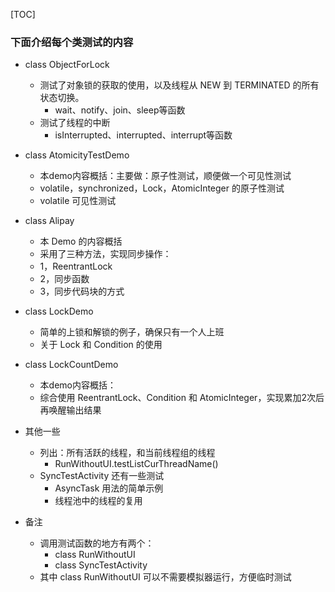 
[TOC]

### 下面介绍每个类测试的内容


- class ObjectForLock 
  - 测试了对象锁的获取的使用，以及线程从 NEW 到 TERMINATED 的所有状态切换。
    - wait、notify、join、sleep等函数 
  - 测试了线程的中断
    - isInterrupted、interrupted、interrupt等函数
    
- class AtomicityTestDemo
  - 本demo内容概括：主要做：原子性测试，顺便做一个可见性测试
  - volatile，synchronized，Lock，AtomicInteger 的原子性测试
  - volatile 可见性测试
  
- class Alipay
  - 本 Demo 的内容概括
  - 采用了三种方法，实现同步操作：
  - 1，ReentrantLock
  - 2，同步函数
  - 3，同步代码块的方式
  
- class LockDemo
  - 简单的上锁和解锁的例子，确保只有一个人上班
  - 关于 Lock 和 Condition 的使用
  
- class LockCountDemo
  - 本demo内容概括：
  - 综合使用 ReentrantLock、Condition 和 AtomicInteger，实现累加2次后再唤醒输出结果
  
- 其他一些
  - 列出：所有活跃的线程，和当前线程组的线程
    - RunWithoutUI.testListCurThreadName()
  - SyncTestActivity 还有一些测试
    - AsyncTask 用法的简单示例
    - 线程池中的线程的复用
    
- 备注
  - 调用测试函数的地方有两个：
    - class RunWithoutUI
    - class SyncTestActivity
  - 其中 class RunWithoutUI 可以不需要模拟器运行，方便临时测试